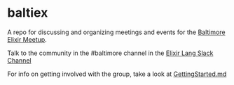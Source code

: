 # baltiex

A repo for discussing and organizing meetings and events for the [Baltimore Elixir Meetup](http://www.meetup.com/Elixir-Baltimore/).

Talk to the community in the #baltimore channel in the [Elixir Lang Slack Channel](https://elixir-lang.slack.com)

For info on getting involved with the group, take a look at [GettingStarted.md](GettingStarted.md)
